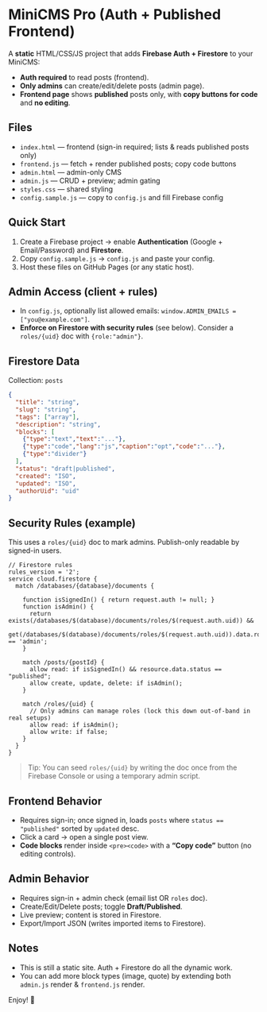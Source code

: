 # MiniCMS Pro (Auth + Published Frontend)

A **static** HTML/CSS/JS project that adds **Firebase Auth + Firestore** to your MiniCMS:
- **Auth required** to read posts (frontend).
- **Only admins** can create/edit/delete posts (admin page).
- **Frontend page** shows **published** posts only, with **copy buttons for code** and **no editing**.

## Files
- `index.html` — frontend (sign-in required; lists & reads published posts only)
- `frontend.js` — fetch + render published posts; copy code buttons
- `admin.html` — admin-only CMS
- `admin.js` — CRUD + preview; admin gating
- `styles.css` — shared styling
- `config.sample.js` — copy to `config.js` and fill Firebase config

## Quick Start
1. Create a Firebase project → enable **Authentication** (Google + Email/Password) and **Firestore**.
2. Copy `config.sample.js` → `config.js` and paste your config.
3. Host these files on GitHub Pages (or any static host).

## Admin Access (client + rules)
- In `config.js`, optionally list allowed emails: `window.ADMIN_EMAILS = ["you@example.com"]`.
- **Enforce on Firestore with security rules** (see below). Consider a `roles/{uid}` doc with `{role:"admin"}`.

## Firestore Data
Collection: `posts`
```json
{
  "title": "string",
  "slug": "string",
  "tags": ["array"],
  "description": "string",
  "blocks": [
    {"type":"text","text":"..."},
    {"type":"code","lang":"js","caption":"opt","code":"..."},
    {"type":"divider"}
  ],
  "status": "draft|published",
  "created": "ISO",
  "updated": "ISO",
  "authorUid": "uid"
}
```

## Security Rules (example)
This uses a `roles/{uid}` doc to mark admins. Publish-only readable by signed-in users.

```
// Firestore rules
rules_version = '2';
service cloud.firestore {
  match /databases/{database}/documents {

    function isSignedIn() { return request.auth != null; }
    function isAdmin() {
      return exists(/databases/$(database)/documents/roles/$(request.auth.uid)) &&
             get(/databases/$(database)/documents/roles/$(request.auth.uid)).data.role == 'admin';
    }

    match /posts/{postId} {
      allow read: if isSignedIn() && resource.data.status == "published";
      allow create, update, delete: if isAdmin();
    }

    match /roles/{uid} {
      // Only admins can manage roles (lock this down out-of-band in real setups)
      allow read: if isAdmin();
      allow write: if false;
    }
  }
}
```

> Tip: You can seed `roles/{uid}` by writing the doc once from the Firebase Console or using a temporary admin script.

## Frontend Behavior
- Requires sign-in; once signed in, loads `posts` where `status == "published"` sorted by `updated` desc.
- Click a card → open a single post view.
- **Code blocks** render inside `<pre><code>` with a **“Copy code”** button (no editing controls).

## Admin Behavior
- Requires sign-in + admin check (email list OR `roles` doc).
- Create/Edit/Delete posts; toggle **Draft/Published**.
- Live preview; content is stored in Firestore.
- Export/Import JSON (writes imported items to Firestore).

## Notes
- This is still a static site. Auth + Firestore do all the dynamic work.
- You can add more block types (image, quote) by extending both `admin.js` render & `frontend.js` render.

Enjoy! 🔐
